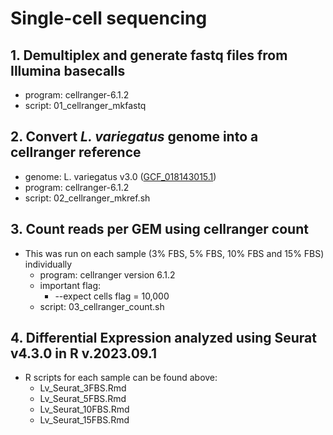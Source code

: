 
# Single-cell sequencing

## 1. Demultiplex and generate fastq files from Illumina basecalls
- program: cellranger-6.1.2
- script: 01_cellranger_mkfastq

## 2. Convert *L. variegatus* genome into a cellranger reference
- genome: L. variegatus v3.0 ([GCF_018143015.1](https://www.ncbi.nlm.nih.gov/assembly/GCF_018143015.1))
- program: cellranger-6.1.2
- script: 02_cellranger_mkref.sh

## 3. Count reads per GEM using cellranger count
- This was run on each sample (3% FBS, 5% FBS, 10% FBS and 15% FBS) individually 
    - program: cellranger version 6.1.2
    - important flag:
        - --expect cells flag = 10,000
    - script: 03_cellranger_count.sh

## 4. Differential Expression analyzed using Seurat v4.3.0 in R v.2023.09.1
- R scripts for each sample can be found above:
    - Lv_Seurat_3FBS.Rmd
    - Lv_Seurat_5FBS.Rmd
    - Lv_Seurat_10FBS.Rmd
    - Lv_Seurat_15FBS.Rmd

